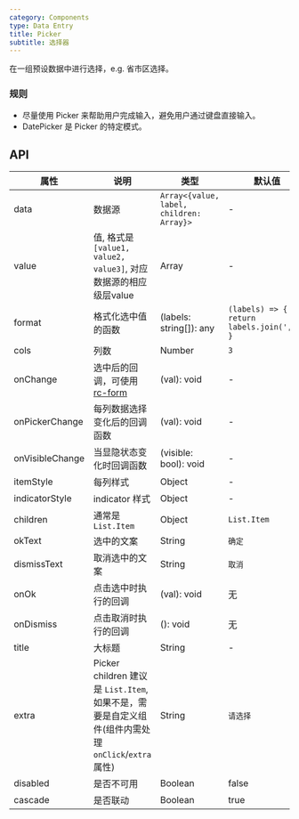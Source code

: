 ```yaml
---
category: Components
type: Data Entry
title: Picker
subtitle: 选择器
---
```


在一组预设数据中进行选择，e.g. 省市区选择。

### 规则

- 尽量使用 Picker 来帮助用户完成输入，避免用户通过键盘直接输入。
- DatePicker 是 Picker 的特定模式。

## API

| 属性            | 说明                                                                                              | 类型                                     | 默认值                                      |
| --------------- | ------------------------------------------------------------------------------------------------- | ---------------------------------------- | ------------------------------------------- |
| data            | 数据源                                                                                            | `Array<{value, label, children: Array}>` | -                                           |
| value           | 值, 格式是`[value1, value2, value3]`, 对应数据源的相应级层value                                   | Array                                    | -                                           |
| format          | 格式化选中值的函数                                                                                | (labels: string[]): any                  | `(labels) => { return labels.join(','); } ` |
| cols            | 列数                                                                                              | Number                                   | `3`                                         |
| onChange        | 选中后的回调，可使用[rc-form](https://github.com/react-component/form)                            | (val): void                              | -                                           |
| onPickerChange  | 每列数据选择变化后的回调函数                                                                      | (val): void                              | -                                           |
| onVisibleChange | 当显隐状态变化时回调函数                                                                          | (visible: bool): void                    | -                                           |
| itemStyle       | 每列样式                                                                                          | Object                                   | -                                           |
| indicatorStyle  | indicator 样式                                                                                    | Object                                   | -                                           |
| children        | 通常是 `List.Item`                                                                                | Object                                   | `List.Item`                                 |
| okText          | 选中的文案                                                                                        | String                                   | `确定`                                      |
| dismissText     | 取消选中的文案                                                                                    | String                                   | `取消`                                      |
| onOk            | 点击选中时执行的回调                                                                              | (val): void                              | 无                                          |
| onDismiss       | 点击取消时执行的回调                                                                              | (): void                                 | 无                                          |
| title           | 大标题                                                                                            | String                                   | -                                           |
| extra           | Picker children 建议是 `List.Item`, 如果不是，需要是自定义组件(组件内需处理`onClick`/`extra`属性) | String                                   | `请选择`                                    |
| disabled        | 是否不可用                                                                                        | Boolean                                  | false                                       |
| cascade         | 是否联动                                                                                          | Boolean                                  | true                                        |
